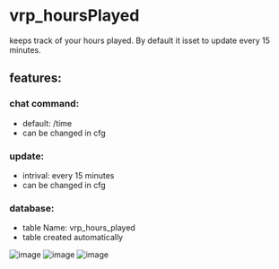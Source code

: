 # vrp_hoursPlayed
keeps track of your hours played. By default it isset to update every 15 minutes.

## features:

### chat command:
* default: /time
* can be changed in cfg
    
### update:
* intrival: every 15 minutes
* can be changed in cfg
    
### database:
* table Name: vrp_hours_played
* table created automatically
    
  

![image](https://user-images.githubusercontent.com/54071671/163659730-a3b44be2-c6cc-4043-a2ae-3a9521329bb8.png)
![image](https://user-images.githubusercontent.com/54071671/163659821-281abac9-c87e-444b-81ab-388d9d83e230.png)
![image](https://user-images.githubusercontent.com/54071671/163659839-e740df89-c905-4b4b-9e14-4e308e8aa1a6.png)


